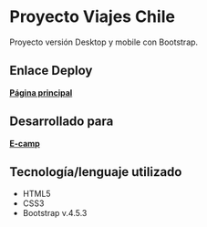 # Proyecto Viajes Chile

Proyecto versión Desktop y mobile con Bootstrap.

## Enlace Deploy

[**Página principal**](https://ruthale19.github.io/Suricata/src/index.html) 

## Desarrollado para

[**E-camp**](https://www.linkedin.com/company/e-camp-chile)

## Tecnología/lenguaje utilizado

* HTML5
* CSS3
* Bootstrap v.4.5.3